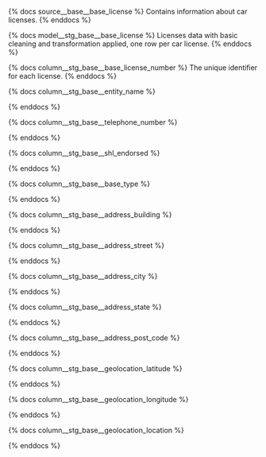 {% docs source__base__base_license %}
Contains information about car licenses.
{% enddocs %}


{% docs model__stg_base__base_license %}
Licenses data with basic cleaning and transformation applied, one row per car license.
{% enddocs %}


{% docs column__stg_base__base_license_number %}
The unique identifier for each license.
{% enddocs %}

{% docs column__stg_base__entity_name %}

{% enddocs %}

{% docs column__stg_base__telephone_number %}

{% enddocs %}

{% docs column__stg_base__shl_endorsed %}

{% enddocs %}

{% docs column__stg_base__base_type %}

{% enddocs %}

{% docs column__stg_base__address_building %}

{% enddocs %}

{% docs column__stg_base__address_street %}

{% enddocs %}

{% docs column__stg_base__address_city %}

{% enddocs %}

{% docs column__stg_base__address_state %}

{% enddocs %}

{% docs column__stg_base__address_post_code %}

{% enddocs %}

{% docs column__stg_base__geolocation_latitude %}

{% enddocs %}

{% docs column__stg_base__geolocation_longitude %}

{% enddocs %}

{% docs column__stg_base__geolocation_location %}

{% enddocs %}
